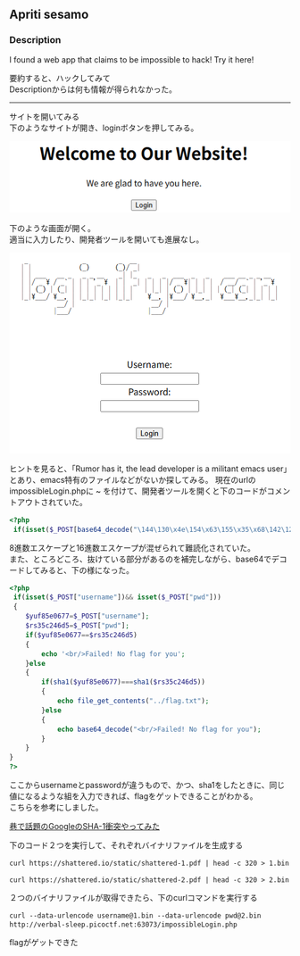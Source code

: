 ## Apriti sesamo

### Description 

I found a web app that claims to be impossible to hack!
Try it here!

要約すると、ハックしてみて  
Descriptionからは何も情報が得られなかった。 

---

サイトを開いてみる  
下のようなサイトが開き、loginボタンを押してみる。

![](./image1.png)

下のような画面が開く。  
適当に入力したり、開発者ツールを開いても進展なし。

![](./image2.png)

ヒントを見ると、「Rumor has it, the lead developer is a militant emacs user」とあり、emacs特有のファイルなどがないか探してみる。
現在のurlの impossibleLogin.phpに ~ を付けて、開発者ツールを開くと下のコードがコメントアウトされていた。


```php
<?php
 if(isset($_POST[base64_decode("\144\130\x4e\154\x63\155\x35\x68\142\127\125\x3d")])&& isset($_POST[base64_decode("\143\x48\x64\x6b")])){$yuf85e0677=$_POST[base64_decode("\144\x58\x4e\154\x63\x6d\65\150\x62\127\x55\75")];$rs35c246d5=$_POST[base64_decode("\143\x48\144\153")];if($yuf85e0677==$rs35c246d5){echo base64_decode("\x50\x47\112\x79\x4c\172\x35\x47\x59\127\154\163\132\127\x51\x68\111\x45\x35\166\x49\x47\132\163\131\127\x63\x67\x5a\155\71\171\111\x48\x6c\166\x64\x51\x3d\x3d");}else{if(sha1($yuf85e0677)===sha1($rs35c246d5)){echo file_get_contents(base64_decode("\x4c\151\64\166\x5a\x6d\x78\x68\x5a\x79\65\60\145\110\x51\75"));}else{echo base64_decode("\x50\107\112\171\x4c\x7a\65\107\x59\x57\154\x73\x5a\127\x51\x68\x49\105\x35\x76\111\x47\132\x73\131\127\x63\x67\x5a\155\71\x79\x49\110\154\x76\x64\x51\x3d\75");}}}?>
```

8進数エスケープと16進数エスケープが混ぜられて難読化されていた。  
また、ところどころ、抜けている部分があるのを補完しながら、base64でデコードしてみると、下の様になった。

```php
<?php
 if(isset($_POST["username"])&& isset($_POST["pwd"]))
 {
    $yuf85e0677=$_POST["username"];
    $rs35c246d5=$_POST["pwd"];
    if($yuf85e0677==$rs35c246d5)
    {
        echo '<br/>Failed! No flag for you';
    }else
    {
        if(sha1($yuf85e0677)===sha1($rs35c246d5))
        {
            echo file_get_contents("../flag.txt");
        }else
        {
            echo base64_decode("<br/>Failed! No flag for you");
        }
    }
}
?>
```

ここからusernameとpasswordが違うもので、かつ、sha1をしたときに、同じ値になるような組を入力できれば、flagをゲットできることがわかる。  
こちらを参考にしました。

[巷で話題のGoogleのSHA-1衝突やってみた](http://73spica.tech/blog/sha1-collision/)

下のコード２つを実行して、それぞれバイナリファイルを生成する

```
curl https://shattered.io/static/shattered-1.pdf | head -c 320 > 1.bin
```
```
curl https://shattered.io/static/shattered-2.pdf | head -c 320 > 2.bin
```
 
２つのバイナリファイルが取得できたら、下のcurlコマンドを実行する

```
curl --data-urlencode username@1.bin --data-urlencode pwd@2.bin http://verbal-sleep.picoctf.net:63073/impossibleLogin.php 
```

flagがゲットできた
